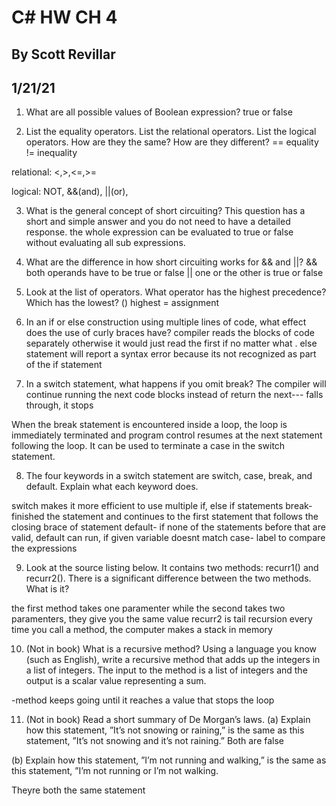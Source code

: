 
# C# HW CH 4
 ## By Scott Revillar
 ## 1/21/21
 
 
1. What are all possible values of Boolean expression?
 true or false
 
2. List the equality operators. List the relational operators. List the logical operators. How are they the
same? How are they different?
== equality
!= inequality

relational: <,>,<=,>=

logical: NOT, &&(and), ||(or),


3. What is the general concept of short circuiting? This question has a short and simple answer and you
do not need to have a detailed response. 
the whole expression can be evaluated to true or false without evaluating all sub expressions.



4. What are the difference in how short circuiting works for && and ||?
&& both operands have to be true or false
|| one or the other is true or false

5. Look at the list of operators. What operator has the highest precedence? Which has the lowest?
() highest
= assignment

6. In an if or else construction using multiple lines of code, what effect does the use of curly braces have?
compiler reads the blocks of code separately otherwise it would just read the first if no matter what . else 
statement will report a syntax error because its not recognized as part of the if statement

7. In a switch statement, what happens if you omit break?
The compiler will continue running the next code blocks instead of return the next--- falls through, it stops

When the break statement is encountered inside a loop, the loop is immediately terminated and program control resumes 
at the next statement following the loop. It can be used to terminate a case in the switch statement.

8. The four keywords in a switch statement are switch, case, break, and default. Explain what each
keyword does.

switch makes it more efficient to use multiple if, else if statements
break-finished the statement and continues to the first statement that follows the closing brace of statement
default- if none of the statements before that are valid, default can run, if given variable doesnt match
case- label to compare the expressions


9. Look at the source listing below. It contains two methods: recurr1() and recurr2(). There is a
significant difference between the two methods. What is it?

the first method takes one paramenter while the second takes two paramenters, they give you the same value
recurr2 is tail recursion
every time you call a method, the computer makes a stack in memory 


10. (Not in book) What is a recursive method? Using a language you know (such as English), write a
recursive method that adds up the integers in a list of integers. The input to the method is a list of
integers and the output is a scalar value representing a sum.

-method keeps going until it reaches a value that stops the loop


11. (Not in book) Read a short summary of De Morgan’s laws.
(a) Explain how this statement, ”It’s not snowing or raining,” is the same as this statement, ”It’s not
snowing and it’s not raining.”
Both are false

(b) Explain how this statement, ”I’m not running and walking,” is the same as this statement, ”I’m
not running or I’m not walking.

Theyre both the same statement